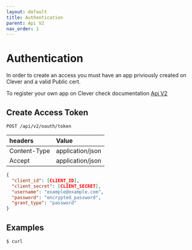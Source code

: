 ```yaml
---
layout: default
title: Authentication
parent: Api V2
nav_order: 1
---
```


# Authentication
In order to create an access you must have an app priviously created on Clever and a valid Public cert.

To register your own app on Clever check documentation [Api V2](/docs/api-v2)

## Create Access Token

```
POST /api/v2/oauth/token
```

| headers       | Value             |
|:--------------|:------------------|
| Content-Type  | application/json  |
| Accept        | application/json  |


```json
{
  "client_id": [CLIENT_ID],
  "client_secret": [CLIENT_SECRET],
  "username": "example@example.com",
  "password": "encrypted_password",
  "grant_type": "password"
}

```

## Examples

```bash
$ curl 
```
